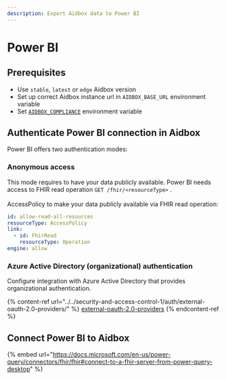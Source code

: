 ```yaml
---
description: Export Aidbox data to Power BI
---
```


# Power BI

## Prerequisites

* Use `stable`, `latest` or `edge` Aidbox version
* Set up correct Aidbox instance url in `AIDBOX_BASE_URL` environment variable
* Set [`AIDBOX_COMPLIANCE`](../../getting-started/configure-devbox-aidbox-multibox.md#enable-aidbox-compliance-mode) environment variable

## Authenticate Power BI connection in Aidbox

Power BI offers two authentication modes:

### Anonymous access

This mode requires to have your data publicly available. Power BI needs access to FHIR read operation `GET /fhir/<resourceType>` . \
\
AccessPolicy to make your data publicly available via FHIR read operation:

```yaml
id: allow-read-all-resources
resourceType: AccessPolicy
link:
  - id: FhirRead
    resourceType: Operation
engine: allow
```

### Azure Active Directory (organizational) authentication&#x20;

Configure integration with Azure Active Directory that provides organizational authentication.

{% content-ref url="../../security-and-access-control-1/auth/external-oauth-2.0-providers/" %}
[external-oauth-2.0-providers](../../security-and-access-control-1/auth/external-oauth-2.0-providers/)
{% endcontent-ref %}

## Connect Power BI to Aidbox

{% embed url="https://docs.microsoft.com/en-us/power-query/connectors/fhir/fhir#connect-to-a-fhir-server-from-power-query-desktop" %}

###
